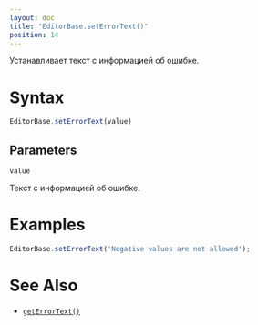 ```yaml
---
layout: doc
title: "EditorBase.setErrorText()"
position: 14
---
```


Устанавливает текст с информацией об ошибке.

# Syntax

```js
EditorBase.setErrorText(value)
```

## Parameters

`value`

Текст с информацией об ошибке.

# Examples

```js
EditorBase.setErrorText('Negative values are not allowed');
```

# See Also

* [`getErrorText()`](../EditorBase.getErrorText/)
